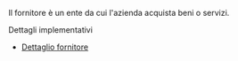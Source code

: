 Il fornitore è un ente da cui l'azienda acquista beni o servizi.

Dettagli implementativi
- [Dettaglio fornitore](Sorgenti/OG/OG/FO_D)

